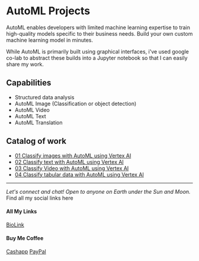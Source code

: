 
# AutoML Projects
AutoML enables developers with limited machine learning expertise to train high-quality models specific to their business needs. Build your own custom machine learning model in minutes.

While AutoML is primarily built using graphical interfaces, i've used google co-lab to abstract these builds into a Jupyter notebook so that I can easily share my work.  

Capabilities
------------
- Structured data analysis
- AutoML Image (Classification or object detection)
- AutoML Video 
- AutoML Text 
- AutoML Translation 

Catalog of work
---------------
- [01 Classify images with AutoML using Vertex AI](01_image_classification_flower_dataset/readme.md)
- [02 Classify text with AutoML using Vertex AI](02_text_classification_text_dataset/readme.md)
- [03 Classify Video with AutoML using Vertex AI](03_video_classification__dataset/readme.md)
- [04 Classify tabular data with AutoML using Vertex AI](04_tablular_classification__dataset/readme.md)

--------------------------------------------------------------------------------
_Let's connect and chat! Open to anyone on Earth under the Sun and Moon._
Find all my social links here

#### All My Links
[BioLink](https://bio.link/paulkamau)


#### Buy Me Coffee
[Cashapp](https://bio.link/paulkamau)
[PayPal](https://paypal.me/paulkamau)